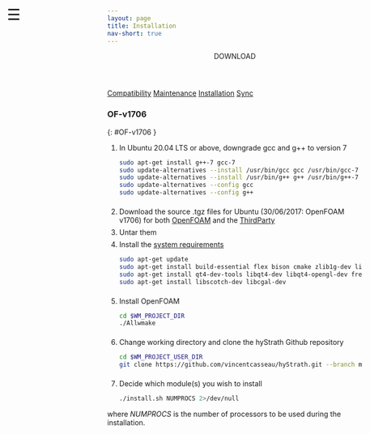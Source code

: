 ```yaml
---
layout: page
title: Installation
nav-short: true
--- 
```


<div id="mySidenav" class="sidenav">
  <a href="javascript:void(0)" class="closebtn" onclick="closeNav()"><i class='fa fa-times'></i></a>
  <header>DOWNLOAD</header>
  <a href="https://hystrath.github.io/compatibility/">Compatibility</a>
  <a href="https://hystrath.github.io/maintenance/">Maintenance</a>
  <a href="https://hystrath.github.io/installation/">Installation</a>
  <a href="https://hystrath.github.io/sync/">Sync</a>
</div>

<span style="position: fixed;font-size:30px;cursor:pointer; margin:0px; top:60px;left:30px;" onclick="reopenNav()">&#9776;</span>

<script>
function openNav() {
  document.getElementById("mySidenav").style.width = "210px";
  document.getElementById("mySidenav").style.transition = "0s";
}

function closeNav() {
  document.getElementById("mySidenav").style.width = "0px";
  localStorage.removeItem('show_sidenav');
}

function reopenNav() {
  document.getElementById("mySidenav").style.width = "210px";
  document.getElementById("mySidenav").style.transition = "0.5s";
  localStorage.setItem("show_sidenav", true);
}

if (localStorage.getItem("show_sidenav")) openNav()
</script>

### OF-v1706
{: #OF-v1706 }

1. In Ubuntu 20.04 LTS or above, downgrade gcc and g++ to version 7
    ```sh
    sudo apt-get install g++-7 gcc-7
    sudo update-alternatives --install /usr/bin/gcc gcc /usr/bin/gcc-7 7
    sudo update-alternatives --install /usr/bin/g++ g++ /usr/bin/g++-7 7
    sudo update-alternatives --config gcc
    sudo update-alternatives --config g++
    ```
    <div style="line-height:50%;">
        <br>
    </div>
2. Download the source .tgz files for Ubuntu (30/06/2017: OpenFOAM v1706) for both [OpenFOAM](https://sourceforge.net/projects/openfoam/files/v1706/OpenFOAM-v1706.tgz) and the [ThirdParty](https://sourceforge.net/projects/openfoam/files/v1706/ThirdParty-v1706.tgz)  
    <div style="line-height:50%;">
        <br>
    </div>
3. Untar them  
    <div style="line-height:50%;">
        <br>
    </div>
4. Install the [system requirements](https://www.openfoam.com/documentation/system-requirements.php)  
    ```sh
    sudo apt-get update
    sudo apt-get install build-essential flex bison cmake zlib1g-dev libboost-system-dev libboost-thread-dev libopenmpi-dev openmpi-bin gnuplot libreadline-dev libncurses-dev libxt-dev
    sudo apt-get install qt4-dev-tools libqt4-dev libqt4-opengl-dev freeglut3-dev libqtwebkit-dev
    sudo apt-get install libscotch-dev libcgal-dev
    ```
    <div style="line-height:50%;">
        <br>
    </div>
5. Install OpenFOAM    
    ```sh
    cd $WM_PROJECT_DIR
    ./Allwmake
    ```
    <div style="line-height:50%;">
        <br>
    </div>
6. Change working directory and clone the hyStrath Github repository   
    ```sh
    cd $WM_PROJECT_USER_DIR
    git clone https://github.com/vincentcasseau/hyStrath.git --branch master --single-branch && cd hyStrath/
    ```
    <div style="line-height:50%;">
        <br>
    </div>
7. Decide which module(s) you wish to install
    ```sh 
    ./install.sh NUMPROCS 2>/dev/null
    ```
where _NUMPROCS_ is the number of processors to be used during the installation.
